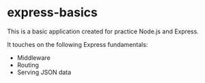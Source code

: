 # express-basics

This is a basic application created for practice Node.js and Express.

It touches on the following Express fundamentals:
* Middleware
* Routing
* Serving JSON data
